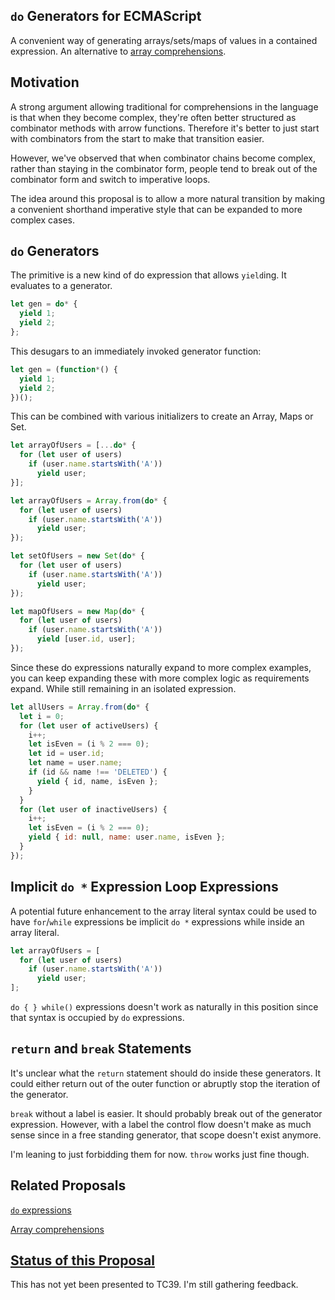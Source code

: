 `do` Generators for ECMAScript
------------------------------

A convenient way of generating arrays/sets/maps of values in a contained expression. An alternative to [array comprehensions](http://tc39wiki.calculist.org/es6/array-comprehensions/).

## Motivation

A strong argument allowing traditional for comprehensions in the language is that when they become complex, they're often better structured as combinator methods with arrow functions. Therefore it's better to just start with combinators from the start to make that transition easier.

However, we've observed that when combinator chains become complex, rather than staying in the combinator form, people tend to break out of the combinator form and switch to imperative loops.

The idea around this proposal is to allow a more natural transition by making a convenient shorthand imperative style that can be expanded to more complex cases.

## `do` Generators

The primitive is a new kind of do expression that allows `yield`ing. It evaluates to a generator.

```js
let gen = do* {
  yield 1;
  yield 2;
};
```

This desugars to an immediately invoked generator function:

```js
let gen = (function*() {
  yield 1;
  yield 2;
})();
```

This can be combined with various initializers to create an Array, Maps or Set.

```js
let arrayOfUsers = [...do* {
  for (let user of users)
    if (user.name.startsWith('A'))
      yield user;
}];
```

```js
let arrayOfUsers = Array.from(do* {
  for (let user of users)
    if (user.name.startsWith('A'))
      yield user;
});
```

```js
let setOfUsers = new Set(do* {
  for (let user of users)
    if (user.name.startsWith('A'))
      yield user;
});
```

```js
let mapOfUsers = new Map(do* {
  for (let user of users)
    if (user.name.startsWith('A'))
      yield [user.id, user];
});
```

Since these do expressions naturally expand to more complex examples, you can keep expanding these with more complex logic as requirements expand. While still remaining in an isolated expression.

```js
let allUsers = Array.from(do* {
  let i = 0;
  for (let user of activeUsers) {
    i++;
    let isEven = (i % 2 === 0);
    let id = user.id;
    let name = user.name;
    if (id && name !== 'DELETED') {
      yield { id, name, isEven };
    }
  }
  for (let user of inactiveUsers) {
    i++;
    let isEven = (i % 2 === 0);
    yield { id: null, name: user.name, isEven };
  }
});
```

## Implicit `do *` Expression Loop Expressions

A potential future enhancement to the array literal syntax could be used to have `for`/`while` expressions be implicit `do *` expressions while inside an array literal.

```js
let arrayOfUsers = [
  for (let user of users)
    if (user.name.startsWith('A'))
      yield user;
];
```

`do { } while()` expressions doesn't work as naturally in this position since that syntax is occupied by `do` expressions.

## `return` and `break` Statements

It's unclear what the `return` statement should do inside these generators. It could either return out of the outer function or abruptly stop the iteration of the generator. 

`break` without a label is easier. It should probably break out of the generator expression. However, with a label the control flow doesn't make as much sense since in a free standing generator, that scope doesn't exist anymore.

I'm leaning to just forbidding them for now. `throw` works just fine though.

## Related Proposals

[`do` expressions](https://github.com/tc39/proposal-do-expressions)

[Array comprehensions](http://tc39wiki.calculist.org/es6/array-comprehensions/)

## [Status of this Proposal](https://github.com/tc39/ecma262)

This has not yet been presented to TC39. I'm still gathering feedback.

